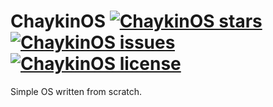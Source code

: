 # ChaykinOS [![ChaykinOS stars](https://img.shields.io/github/stars/game-lover/ChaykinOS.svg)![ChaykinOS issues](https://img.shields.io/github/issues/game-lover/ChaykinOS.svg)![ChaykinOS license](https://img.shields.io/github/license/game-lover/ChaykinOS.svg)](https://game-lover.github.io/ChaykinOS)

Simple OS written from scratch.
